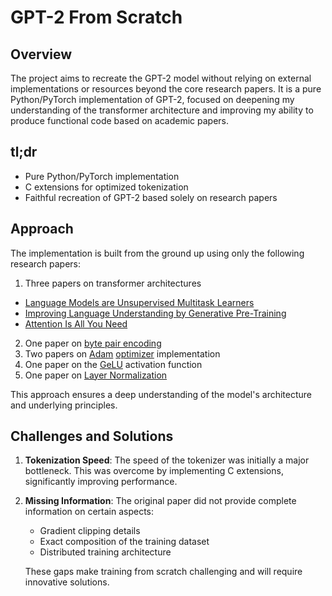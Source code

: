 # GPT-2 From Scratch

## Overview
The project aims to recreate the GPT-2 model without relying on external implementations or resources beyond the core research papers. It is a pure Python/PyTorch implementation of GPT-2, focused on deepening my understanding of the transformer architecture and improving my ability to produce functional code based on academic papers. 

## tl;dr
- Pure Python/PyTorch implementation
- C extensions for optimized tokenization
- Faithful recreation of GPT-2 based solely on research papers

## Approach
The implementation is built from the ground up using only the following research papers:
1. Three papers on transformer architectures
- [Language Models are Unsupervised Multitask Learners](https://cdn.openai.com/better-language-models/language_models_are_unsupervised_multitask_learners.pdf)
- [Improving Language Understanding by Generative Pre-Training](https://cdn.openai.com/research-covers/language-unsupervised/language_understanding_paper.pdf)
- [Attention Is All You Need](https://arxiv.org/pdf/1706.03762)
2. One paper on [byte pair encoding](https://arxiv.org/pdf/1508.07909)
3. Two papers on [Adam](https://arxiv.org/pdf/1412.6980) [optimizer](https://arxiv.org/pdf/1711.05101v1) implementation
4. One paper on the [GeLU](https://arxiv.org/pdf/1606.08415v1) activation function
5. One paper on [Layer Normalization](https://arxiv.org/pdf/1607.06450)

This approach ensures a deep understanding of the model's architecture and underlying principles.

## Challenges and Solutions
1. **Tokenization Speed**: The speed of the tokenizer was initially a major bottleneck. This was overcome by implementing C extensions, significantly improving performance.

2. **Missing Information**: The original paper did not provide complete information on certain aspects:
   - Gradient clipping details
   - Exact composition of the training dataset
   - Distributed training architecture

   These gaps make training from scratch challenging and will require innovative solutions.